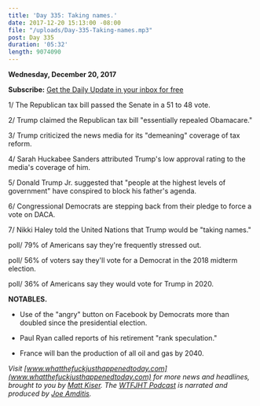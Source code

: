 ```yaml
---
title: 'Day 335: Taking names.'
date: 2017-12-20 15:13:00 -08:00
file: "/uploads/Day-335-Taking-names.mp3"
post: Day 335
duration: '05:32'
length: 9074090
---
```


**Wednesday, December 20, 2017**

**Subscribe:** [Get the Daily Update in your inbox for free](https://whatthefuckjusthappenedtoday.com/subscribe/)

1/ The Republican tax bill passed the Senate in a 51 to 48 vote.

2/ Trump claimed the Republican tax bill "essentially repealed Obamacare."

3/ Trump criticized the news media for its "demeaning" coverage of tax reform.

4/ Sarah Huckabee Sanders attributed Trump's low approval rating to the media's coverage of him.

5/ Donald Trump Jr. suggested that "people at the highest levels of government" have conspired to block his father's agenda.

6/ Congressional Democrats are stepping back from their pledge to force a vote on DACA.

7/ Nikki Haley told the United Nations that Trump would be "taking names."

poll/ 79% of Americans say they're frequently stressed out.

poll/ 56% of voters say they'll vote for a Democrat in the 2018 midterm election.

poll/ 36% of Americans say they would vote for Trump in 2020.

**NOTABLES.**

* Use of the "angry" button on Facebook by Democrats more than doubled since the presidential election.

* Paul Ryan called reports of his retirement "rank speculation."

* France will ban the production of all oil and gas by 2040.

*Visit [www.whatthefuckjusthappenedtoday.com](www.whatthefuckjusthappenedtoday.com) for more news and headlines, brought to you by [Matt Kiser](https://twitter.com/Matt_Kiser). The [WTFJHT Podcast](https://whatthefuckjusthappenedtoday.com/podcasts/) is narrated and produced by [Joe Amditis](https://twitter.com/jsamditis).*